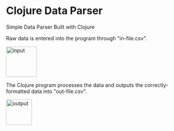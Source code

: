 # Clojure Data Parser
Simple Data Parser Built with Clojure

Raw data is entered into the program through "in-file.csv".

<img width="83" alt="input" src="https://user-images.githubusercontent.com/42419234/129464321-dd0f727b-5305-42e0-a4f3-6dddf56bb387.PNG">

The Clojure program processes the data and outputs the correctly-formatted data into "out-file.csv".

<img width="70" alt="output" src="https://user-images.githubusercontent.com/42419234/129464322-42cfb2f3-6d99-46dc-8076-5a8e2f9dc2e2.PNG">
